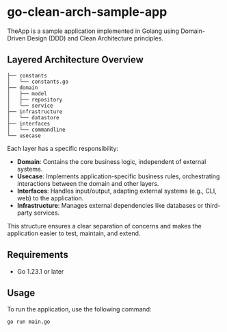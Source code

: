 # go-clean-arch-sample-app

TheApp is a sample application implemented in Golang using Domain-Driven Design (DDD) and Clean Architecture principles.

## Layered Architecture Overview

```
├── constants
│   └── constants.go
├── domain
│   ├── model
│   ├── repository
│   └── service
├── infrastructure
│   └── datastore
├── interfaces
│   └── commandline
└── usecase
```


Each layer has a specific responsibility:

- **Domain**: Contains the core business logic, independent of external systems.
- **Usecase**: Implements application-specific business rules, orchestrating interactions between the domain and other layers.
- **Interfaces**: Handles input/output, adapting external systems (e.g., CLI, web) to the application.
- **Infrastructure**: Manages external dependencies like databases or third-party services.

This structure ensures a clear separation of concerns and makes the application easier to test, maintain, and extend.

## Requirements

- Go 1.23.1 or later

## Usage

To run the application, use the following command:

```sh
go run main.go

```